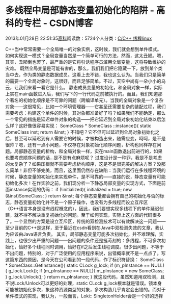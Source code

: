 
# 多线程中局部静态变量初始化的陷阱 - 高科的专栏 - CSDN博客

2013年01月28日 22:51:35[高科](https://me.csdn.net/pbymw8iwm)阅读数：5724个人分类：[C/C++																](https://blog.csdn.net/pbymw8iwm/article/category/910215)[线程linux																](https://blog.csdn.net/pbymw8iwm/article/category/1215622)[
							](https://blog.csdn.net/pbymw8iwm/article/category/910215)


C++当中常常需要一个全局唯一的对象实例，这时候，我们就会想到单件模式。如何实现这一模式？全局变量当然是一个简单可行的方法，然而，这太丑陋。嗯，其实，丑陋倒也罢了，最严重的是它将引诱程序员滥用全局变量，这将导致维护的灾难。
既然全局变量是可能有害的，那么，我们我们把它隐藏一下，放到某个类当中去，作为类的静态数据成员。这看上去不错，我也这么认为。当我们只是简单的需要一个全局对象时，这很好，而且足够简单。不过，天空中尚有一朵小小的乌云，让我们来看一看它是什么。
静态成员变量的初始化，和全局对象一样，实际上实在main函数进入后，我们写下的一行代码之前被执行的。而且，我们知道那个著名的初始化顺序是不可靠的问题（跨编译单元）。当我的全局对象是一个复杂对象――这很常见，比如一个环境管理器――它甚至还需要复杂的装配过程，我们需要考虑：构建这个单件的时候，其对象都准备好了吗？如果我们不能确定，那么一个常见的措施是延迟单件对象的构造――把它延迟到全局对象初始化结束以后怎么样？这好像很容易实现：
SomeClass * SomeClass ::instance(){
static SomeClass inst;
return &inst;
}
不错吧？它不但可以延迟到全局对象初始化之后，甚至可以延迟到有人需要它的时候，才被构造出来，随需应变，呵呵，是不是很帅？嗯，还有一点小问题，不仅存在对象初始化顺序问题，析构也同样存在问题。局部静态变量的析构，和全局对象一样，实在main函数退出前进行的，如果也要考虑顺序问题的话...是不是有点麻烦呢？
过度设计是一种罪，我是不是考虑的太复杂了？如果压根就不需要考虑析构顺序，这是不是很完美的解决方案？没那么简单！非但不够完美，而且，这里面仍然存在缺陷：当我们运行在多线程环境的时候，静态变量的初始化来实现单件，是不可靠的――直接的说，静态变量有可能初始化多次！在作实验之前，我们现分析一下静态局部变量的实现方式，下面是前面instance实现的伪码：
if (!initialized){
initialized = true;
new (&inst)SomeClass;
}
return &inst;
每个静态变量都会拥有自己的初始化与否的标志，静态变量初始化并不是一个原子操作，也没有为多线程而设立互斥区（C++语言本身是没有线程概念的），因此，我们要想实现多线程下的单件延迟创建，就不得不解决重复初始化的问题。至于如何实现，实际上这方面的代码很多了。一个显然的方案是设立互斥区，传统的双检测技术可以有效解决这一问题――至少目前的C++是这样，至于最近在csdn看到在Java中双检测失效的文章，我认为应该由Java语言负责。
其实，局部静态变量可能多次初始化，并不难理解，实践上，也很少出严重的问题――出问题的条件还是挺苛刻的：多线程，不可多次初始化，恰好多个线程同时调用，恰好在if之后发生线程调度。很少出问题，不等于不出问题，特别的，对于广泛使用的应用程序来说，出错概率就不是一点点了。写这篇东西的原因，是今天在公司看到的一段代码，作了标识符替换：
SomeClass * SomeClass::GetInstance(){
static CLock g_lock;
if (m_pInstance == NULL){
g_lock.Lock();
if (m_pInstance == NULL){
m_pInstance = new SomeClass;
}
g_lock.Unlock();
}
return m_pInstance;
}
就这段代码，虽然知道用双检测，且不说Lock/Unlock可以更好的处理，static CLock g_lock根本就是错误。锁本身可能被初始化多次，象这种资源类型的对象，多次构造几乎肯定会出错的。而对于单件模式的实现，我认为，一般而言，Loki:: SingletonHolder会是一个好的选择

